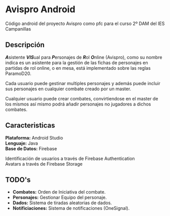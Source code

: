# Avispro Android

Código android del proyecto Avispro como pfc para el curso 2º DAM del IES Campanillas


[logo]: https://github.com/guillermogarcia/Avispro/blob/master/logo/avispro.png "Logo Title Text 2"


## Descripción

***A***sistente ***VIS***ual para ***P***ersonajes de ***R***ol ***O***nline (Avispro), como su nombre indica es un asistente para la gestión de las fichas de personajes en partidas de rol online, o en mesa, está implementado sobre las reglas ParamoD20.

Cada usuario puede gestinar multiples personajes y además puede incluir sus personajes en cualquier combate creado por un master.

Cualquier usuario puede crear combates, convirtiendose en el master de los mismos así mismo podrá añadir personajes no jugadores a dichos combates.

## Caracteristicas

**Plataforma:** Android Studio  
**Lenguaje:** Java  
**Base de Datos:** Firebase  

Identificación de usuarios a través de Firebase Authentication  
Avatars a través de Firebase Storage  

## TODO's

* **Combates:** Orden de Iniciativa del combate.  
* **Personajes:** Gestionar Equipo del personaje.  
* **Dados:** Sistema de tiradas aleatorias de dados.  
* **Notificiaciones:** Sistema de notificaciones (OneSignal).  